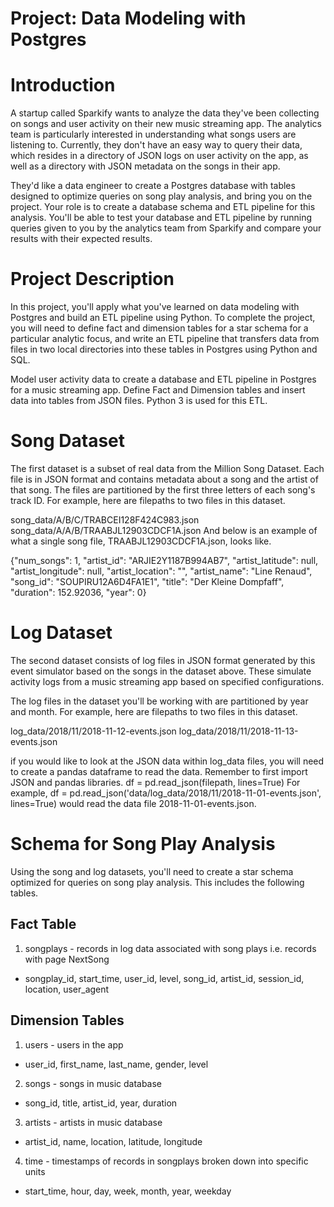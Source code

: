 # Project: Data Modeling with Postgres
# Introduction
A startup called Sparkify wants to analyze the data they've been collecting on songs and user activity on their new music streaming app. The analytics team is particularly interested in understanding what songs users are listening to. Currently, they don't have an easy way to query their data, which resides in a directory of JSON logs on user activity on the app, as well as a directory with JSON metadata on the songs in their app.

They'd like a data engineer to create a Postgres database with tables designed to optimize queries on song play analysis, and bring you on the project. Your role is to create a database schema and ETL pipeline for this analysis. You'll be able to test your database and ETL pipeline by running queries given to you by the analytics team from Sparkify and compare your results with their expected results.

# Project Description
In this project, you'll apply what you've learned on data modeling with Postgres and build an ETL pipeline using Python. To complete the project, you will need to define fact and dimension tables for a star schema for a particular analytic focus, and write an ETL pipeline that transfers data from files in two local directories into these tables in Postgres using Python and SQL.

Model user activity data to create a database and ETL pipeline in Postgres for a music streaming app.
Define Fact and Dimension tables and insert data into tables from JSON files.
Python 3 is used for this ETL.

# Song Dataset
The first dataset is a subset of real data from the Million Song Dataset. Each file is in JSON format and contains metadata about a song and the artist of that song. The files are partitioned by the first three letters of each song's track ID. For example, here are filepaths to two files in this dataset.

song_data/A/B/C/TRABCEI128F424C983.json
song_data/A/A/B/TRAABJL12903CDCF1A.json
And below is an example of what a single song file, TRAABJL12903CDCF1A.json, looks like.

{"num_songs": 1, "artist_id": "ARJIE2Y1187B994AB7", "artist_latitude": null, "artist_longitude": null, "artist_location": "", "artist_name": "Line Renaud", "song_id": "SOUPIRU12A6D4FA1E1", "title": "Der Kleine Dompfaff", "duration": 152.92036, "year": 0}

# Log Dataset
The second dataset consists of log files in JSON format generated by this event simulator based on the songs in the dataset above. These simulate activity logs from a music streaming app based on specified configurations.

The log files in the dataset you'll be working with are partitioned by year and month. For example, here are filepaths to two files in this dataset.

log_data/2018/11/2018-11-12-events.json
log_data/2018/11/2018-11-13-events.json

if you would like to look at the JSON data within log_data files, you will need to create a pandas dataframe to read the data. Remember to first import JSON and pandas libraries.
df = pd.read_json(filepath, lines=True)
For example, df = pd.read_json('data/log_data/2018/11/2018-11-01-events.json', lines=True) would read the data file 2018-11-01-events.json.

# Schema for Song Play Analysis
Using the song and log datasets, you'll need to create a star schema optimized for queries on song play analysis. This includes the following tables.

## Fact Table
1. songplays - records in log data associated with song plays i.e. records with page NextSong
* songplay_id, start_time, user_id, level, song_id, artist_id, session_id, location, user_agent
## Dimension Tables
1. users - users in the app
* user_id, first_name, last_name, gender, level
2. songs - songs in music database
* song_id, title, artist_id, year, duration
3. artists - artists in music database
* artist_id, name, location, latitude, longitude
4. time - timestamps of records in songplays broken down into specific units
* start_time, hour, day, week, month, year, weekday


